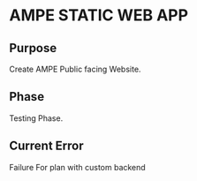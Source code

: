 # **AMPE STATIC WEB APP**

## Purpose
Create AMPE Public facing Website.

## Phase

Testing Phase.

## Current Error

Failure For plan with custom backend
